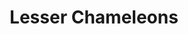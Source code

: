 ---
title: "Lesser Chameleons"
header_title: "Furcifer minor"
description : "The Lesser Chameleon is one of the most stunning species of Furcifer chameleons found in Madagascar. They are Cites I and will most likely not be imported into the United States again. We have been attempting to help preserve the captive population."
keywords: ["Furcifer minor", "Lesser Chameleons", "Conservation"]
draft: false
---